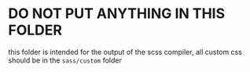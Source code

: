 # DO NOT PUT ANYTHING IN THIS FOLDER

this folder is intended for the output of the scss compiler, all custom css should be in the `sass/custom` folder
